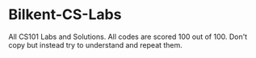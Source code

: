 # Bilkent-CS-Labs
All CS101 Labs and Solutions.
All codes are scored 100 out of 100.
Don't copy but instead try to understand and repeat them.

